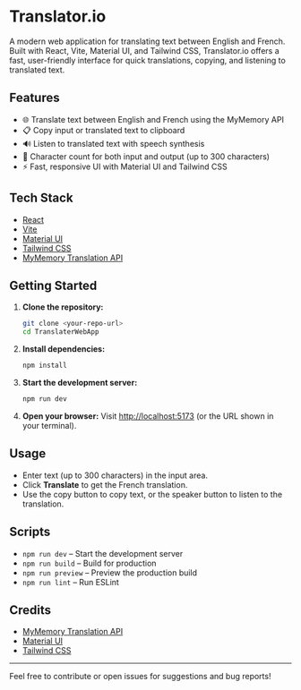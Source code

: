 # Translator.io

A modern web application for translating text between English and French. Built with React, Vite, Material UI, and Tailwind CSS, Translator.io offers a fast, user-friendly interface for quick translations, copying, and listening to translated text.

## Features

- 🌐 Translate text between English and French using the MyMemory API
- 📋 Copy input or translated text to clipboard
- 🔊 Listen to translated text with speech synthesis
- 🧮 Character count for both input and output (up to 300 characters)
- ⚡ Fast, responsive UI with Material UI and Tailwind CSS

## Tech Stack

- [React](https://react.dev/)
- [Vite](https://vitejs.dev/)
- [Material UI](https://mui.com/)
- [Tailwind CSS](https://tailwindcss.com/)
- [MyMemory Translation API](https://mymemory.translated.net/)

## Getting Started

1. **Clone the repository:**
   ```bash
   git clone <your-repo-url>
   cd TranslaterWebApp
   ```
2. **Install dependencies:**
   ```bash
   npm install
   ```
3. **Start the development server:**
   ```bash
   npm run dev
   ```
4. **Open your browser:**
   Visit [http://localhost:5173](http://localhost:5173) (or the URL shown in your terminal).

## Usage

- Enter text (up to 300 characters) in the input area.
- Click **Translate** to get the French translation.
- Use the copy button to copy text, or the speaker button to listen to the translation.

## Scripts

- `npm run dev` – Start the development server
- `npm run build` – Build for production
- `npm run preview` – Preview the production build
- `npm run lint` – Run ESLint

## Credits

- [MyMemory Translation API](https://mymemory.translated.net/)
- [Material UI](https://mui.com/)
- [Tailwind CSS](https://tailwindcss.com/)

---

Feel free to contribute or open issues for suggestions and bug reports!
